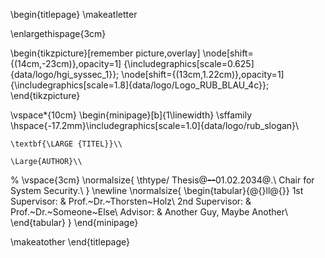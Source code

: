 \begin{titlepage}
\makeatletter

\enlargethispage{3cm}

\begin{tikzpicture}[remember picture,overlay]
\node[shift={(14cm,-23cm)},opacity=1] {\includegraphics[scale=0.625]{data/logo/hgi_syssec_1}};
\node[shift={(13cm,1.22cm)},opacity=1] {\includegraphics[scale=1.8]{data/logo/Logo_RUB_BLAU_4c}};
\end{tikzpicture}
 
\vspace*{10cm}
\begin{minipage}[b]{1\linewidth}
	\sffamily
  	\hspace{-17.2mm}\includegraphics[scale=1.0]{data/logo/rub_slogan}\\

   	\textbf{\LARGE {TITEL}}\\
  
  	\Large{AUTHOR}\\
		
% 	\vspace{3cm}
  	\normalsize{
			\thtype\/ Thesis\@~~--~~01.02.2034\@.\\
			Chair for System Security.\\
		}
		\newline
	  \normalsize{
	    \begin{tabular}{@{}ll@{}}
	      1st Supervisor: & Prof.~Dr.~Thorsten~Holz\\
	      2nd Supervisor: & Prof.~Dr.~Someone~Else\\
	      Advisor: & Another Guy, Maybe Another\\
	      \end{tabular}
	  }
\end{minipage}

\makeatother
\end{titlepage}
